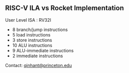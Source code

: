 RISC-V ILA vs Rocket Implementation
---------------

User Level ISA : RV32I

* 8 branch/jump instructions
* 5 load instructions
* 3 store instructions
* 10 ALU instructions
* 9 ALU-immediate instructions
* 2 immediate instructions

Contact: qinhant@princeton.edu

